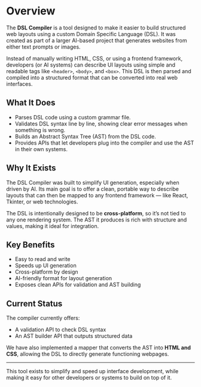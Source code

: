 # Overview

The **DSL Compiler** is a tool designed to make it easier to build structured web layouts using a custom Domain Specific Language (DSL). It was created as part of a larger AI-based project that generates websites from either text prompts or images.

Instead of manually writing HTML, CSS, or using a frontend framework, developers (or AI systems) can describe UI layouts using simple and readable tags like `<header>`, `<body>`, and `<box>`. This DSL is then parsed and compiled into a structured format that can be converted into real web interfaces.

## What It Does

* Parses DSL code using a custom grammar file.
* Validates DSL syntax line by line, showing clear error messages when something is wrong.
* Builds an Abstract Syntax Tree (AST) from the DSL code.
* Provides APIs that let developers plug into the compiler and use the AST in their own systems.

## Why It Exists

The DSL Compiler was built to simplify UI generation, especially when driven by AI. Its main goal is to offer a clean, portable way to describe layouts that can then be mapped to any frontend framework — like React, Tkinter, or web technologies.

The DSL is intentionally designed to be **cross-platform**, so it’s not tied to any one rendering system. The AST it produces is rich with structure and values, making it ideal for integration.

## Key Benefits

*  Easy to read and write
*  Speeds up UI generation
*  Cross-platform by design 
*  AI-friendly format for layout generation
*  Exposes clean APIs for validation and AST building

## Current Status

The compiler currently offers:

* A validation API to check DSL syntax
* An AST builder API that outputs structured data

We have also implemented a mapper that converts the AST into **HTML and CSS**, allowing the DSL to directly generate functioning webpages.

---

This tool exists to simplify and speed up interface development, while making it easy for other developers or systems to build on top of it.
